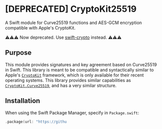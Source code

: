 # [DEPRECATED] CryptoKit25519
A Swift module for Curve25519 functions and AES-GCM encryption compatible with Apple's CryptoKit.

⚠️⚠️⚠️ Now deprecated. Use [swift-crypto](https://github.com/apple/swift-crypto) instead. ⚠️⚠️⚠️

## Purpose

This module provides signatures and key agreement based on Curve25519 in Swift. This library is meant to be compatible and syntactically similar to Apple's [`CryptoKit`](https://developer.apple.com/documentation/cryptokit) framework, which is only available for their recent operating systems. This library provides similar capabilities as [`CryptoKit.Curve25519`](https://developer.apple.com/documentation/cryptokit/curve25519), and has a very similar structure.

## Installation

When using the Swift Package Manager, specify in `Package.swift`:

````swift
.package(url: "https://githu